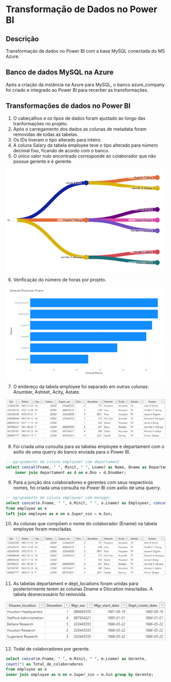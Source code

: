 # Transformação de Dados no Power BI
## Descrição
Transformação de dados no Power BI com a base MySQL conectada do MS Azure.

## Banco de dados MySQL na Azure
Após a criação da instância na Azure para MySQL, o banco azure_company foi criado e integrado ao Power BI para recerber as transformações.

## Transformações de dados no Power BI
1. O cabeçalhos e os tipos de dados foram ajustado ao longo das tranformações no projeto.
2. Após o carregamento dos dados as colunas de metadata foram removidas de todas as tabelas.
3. Os IDs tiveram o tipo alterado para inteiro.
4. A coluna Salary da tabela employee teve o tipo alterado para número decimal fixo, ficando de acordo com o banco.
5. O único valor nulo encontrado corresponde ao colaborador que não possue gerente e é gerente.

![Seperação da coluna que compone o endereço](img/3.png)

6. Verificação do número de horas por projeto.

![Seperação da coluna que compone o endereço](img/4.png)

7. O endereço da tabela employee foi separado em outras colunas: Anumber, Astreet, Acity, Astate.
   
![Seperação da coluna que compone o endereço](img/1.png)

8. Foi criada uma consulta para as tabelas employee e departament com o axílio de uma querry do banco enviada para o Power BI.
```sql
-- agrupamento da coluna employeer com departament
select concat(Fname, " ", Minit, " ", Lname) as Name, Dname as Departament from employee as e
	inner join departament as d on e.Dno = d.Dnumber;
```
9. Para a junção dos colaboradores e gerentes com seus respectivos nomes, foi criada uma consulta no Power BI com axílio de uma querry.
```sql
-- agrupamento da coluna employeer com manager
select concat(e.Fname, " ", e.Minit, " ", e.Lname) as Employeer, concat(m.Fname, " ", m.Minit, " ", m.Lname) as Manager
from employee as e
left join employee as m on e.Super_ssn = m.Ssn;
```
10. As colunas que compõem o nome do colaborador (Ename) na tabela employee foram mescladas.

![Seperação da coluna que compone o endereço](img/1.png)

11. As tabelas departament e dept_locations foram unidas para posteriormente terem as colunas Dname e Dlocation mescladas. A tabela desnecessário foi removida.

![Junção das colunas que formam o nome e a localização](img/2.png)

12. Todal de colaboradores por gerente.
```sql
select concat(m.Fname, " ", m.Minit, " ", m.Lname) as Gerente,
count(*) as Total_de_colaboradores
from employee as e
inner join employee as m on e.Super_ssn = m.Ssn group by Gerente;
```
